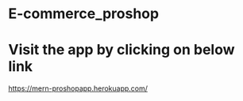 # E-commerce_proshop

# Visit the app by clicking on below link

https://mern-proshopapp.herokuapp.com/
 
